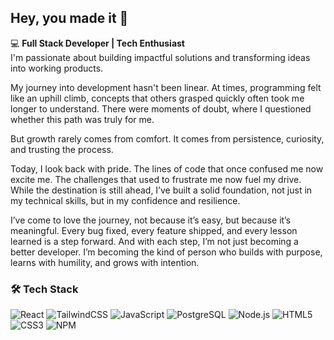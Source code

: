 ## Hey, you made it 👋

💻 **Full Stack Developer  | Tech Enthusiast**  
I'm passionate about building impactful solutions and transforming ideas into working products.

My journey into development hasn't been linear. At times, programming felt like an uphill climb, concepts that others grasped quickly often took me longer to understand. There were moments of doubt, where I questioned whether this path was truly for me.

But growth rarely comes from comfort. It comes from persistence, curiosity, and trusting the process.

Today, I look back with pride. The lines of code that once confused me now excite me. The challenges that used to frustrate me now fuel my drive. While the destination is still ahead, I’ve built a solid foundation, not just in my technical skills, but in my confidence and resilience.

I’ve come to love the journey, not because it’s easy, but because it’s meaningful. Every bug fixed, every feature shipped, and every lesson learned is a step forward. And with each step, I’m not just becoming a better developer. I’m becoming the kind of person who builds with purpose, learns with humility, and grows with intention.



### 🛠 Tech Stack
![React](https://img.shields.io/badge/-React-61DAFB?style=flat&logo=react&logoColor=black)
![TailwindCSS](https://img.shields.io/badge/-TailwindCSS-38B2AC?style=flat&logo=tailwind-css&logoColor=white)
![JavaScript](https://img.shields.io/badge/-JavaScript-F7DF1E?style=flat&logo=javascript&logoColor=black)
![PostgreSQL](https://img.shields.io/badge/-PostgreSQL-336791?style=flat&logo=postgresql)
![Node.js](https://img.shields.io/badge/-Node.js-339933?style=flat&logo=node.js&logoColor=white)
![HTML5](https://img.shields.io/badge/-HTML5-E34F26?style=flat&logo=html5&logoColor=white)
![CSS3](https://img.shields.io/badge/-CSS3-1572B6?style=flat&logo=css3)
![NPM](https://img.shields.io/badge/-NPM-CB3837?style=flat&logo=npm&logoColor=white)
